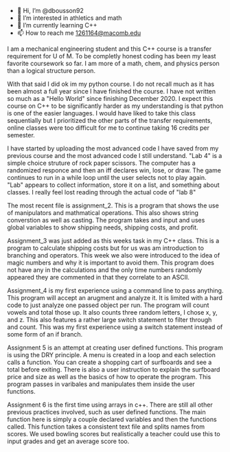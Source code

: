 - 👋 Hi, I’m @dbousson92
- 👀 I’m interested in athletics and math
- 🌱 I’m currently learning C++ 
- 📫 How to reach me 1261164@macomb.edu

I am a mechanical engineering student and this C++ course is a transfer requirement for U of M. To be completly honest coding has been my least favorite coursework so far. I am more of a math, chem, and physics person than a logical structure person. 

With that said I did ok im my python course. I do not recall much as it has been almost a full year since I have finished the course. I have not written so much as a "Hello World" since finishing December 2020. I expect this course on C++ to be significantly harder as my understanding is that python is one of the easier languages. I would have liked to take this class sequentially but I prioritized the other parts of the transfer requirements, online classes were too difficult for me to continue taking 16 credits per semester.

I have started by uploading the most advanced code I have saved from my previous course and the most advanced code I still understand. "Lab 4" is a simple choice struture of rock paper scissors. The computer has a randomized responce and then an iff declares win, lose, or draw. The game continues to run in a while loop until the user selects not to play again. "Lab" appears to collect information, store it on a list, and something about classes. I really feel lost reading through the actual code of "lab 8"

The most recent file is assignment_2. This is a program that shows the use of manipulators and mathmatical operations. This also shows string converstion as well as casting. The program takes and input and uses global variables to show shipping needs, shipping costs, and profit.

Assignment_3 was just added as this weeks task in my C++ class. This is a program to calculate shipping costs but for us was am introduction to branching and operators. This week we also were introduced to the idea of magic numbers and why it is important to avoid them. This program does not have any in the calculations and the only time numbers randomly appeared they are commented in that they correlate to an ASCII.

Assignment_4 is my first experience using a command line to pass anything. This program will accept an arugment and analyze it. It is limited with a hard code to just analyze one passed object per run. The program will count vowels and total those up. It also counts three random letters, I chose x, y, and z. This also features a rather large switch statement to filter through and count. This was my first experience using a switch statement instead of some form of an if branch.

Assignment 5 is an attempt at creating user defined functions. This program is using the DRY principle. A menu is created in a loop and each selection calls a function. You can create a shopping cart of surfboards and see a total before exiting. There is also a user instruction to explain the surfboard price and size as well as the basics of how to operate the program. This program passes in varibales and manipulates them inside the user functions.

Assignment 6 is the first time using arrays in c++. There are still all other previous practices involved, such as user defined functions. The main function here is simply a couple declared variables and then the functions called. This function takes a consistent text file and splits names from scores. We used bowling scores but realistically a teacher could use this to input grades and get an average score too.
<!---
dbousson92/dbousson92 is a ✨ special ✨ repository because its `README.md` (this file) appears on your GitHub profile.
You can click the Preview link to take a look at your changes.
--->

